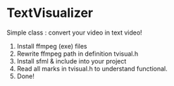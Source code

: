 # TextVisualizer
Simple class : convert your video in text video!
1) Install ffmpeg (exe) files
2) Rewrite ffmpeg path in definition tvisual.h
3) Install sfml & include into your project
4) Read all marks in tvisual.h to understand functional.
5) Done!

